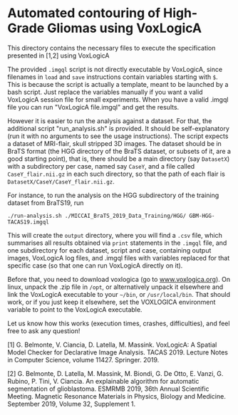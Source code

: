# Automated contouring of High-Grade Gliomas using VoxLogicA 

This directory contains the necessary files to execute the specification presented in [1,2] using VoxLogicA

The provided `.imgql` script is not directly executable by VoxLogicA, since filenames in `load` and `save` instructions contain variables starting with `$`. This is because the script is actually a template, meant to be launched by a bash script. Just replace the variables manually if you want a valid VoxLogicA session file for small experiments. When you have a valid .imgql file you can run "VoxLogicA file.imgql" and get the results.

However it is easier to run the analysis against a dataset. For that, the additional script "run_analysis.sh" is provided. It should be self-explanatory (run it with no arguments to see the usage instructions). The script expects a dataset of MRI-flair, skull stripped 3D images. The dataset should be in BraTS format (the HGG directory of the BraTS dataset, or subsets of it, are a good starting point), that is, there should be a main directory (say `DatasetX`) with a subdirectory per case, named say `CaseY`, and a file called `CaseY_flair.nii.gz` in each such directory, so that the path of each flair is `DatasetX/CaseY/CaseY_flair.nii.gz`.

For instance, to run the analysis on the HGG subdirectory of the training dataset from BraTS19, run

```./run-analysis.sh ./MICCAI_BraTS_2019_Data_Training/HGG/ GBM-HGG-TACAS19.imgql```

This will create the `output` directory, where you will find a `.csv` file, which summarises all results obtained via `print` statements in the `.imgql` file, and one subdirectory for each dataset, script and case, containing output images, VoxLogicA log files, and .imgql files with variables replaced for that specific case (so that one can run VoxLogicA directly on it).

Before that, you need to download voxlogica (go to www.voxlogica.org). On linux, unpack the .zip file in `/opt`, or alternatively unpack it elsewhere and link the VoxLogicA executable to your `~/bin`, or `/usr/local/bin`. That should work, or if you just keep it elsewhere, set the VOXLOGICA environment variable to point to the VoxLogicA executable.

Let us know how this works (execution times, crashes, difficulties), and feel free to ask any question!

[1] G. Belmonte, V. Ciancia, D. Latella, M. Massink. VoxLogicA: A Spatial Model Checker for Declarative Image Analysis. TACAS 2019. Lecture Notes in Computer Science, volume 11427. Springer. 2019.

[2] G. Belmonte, D. Latella, M. Massink, M. Biondi, G. De Otto, E. Vanzi, G. Rubino, P. Tini, V. Ciancia.
An explainable algorithm for automatic segmentation of glioblastoma. ESMRMB 2019, 36th Annual Scientific Meeting. Magnetic Resonance Materials in Physics, Biology and Medicine. September 2019, Volume 32, Supplement 1.
